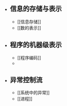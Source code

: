- ## 信息的存储与表示
	- [[信息存储]]
	- [[数的表示]]
- ## 程序的机器级表示
	- [[程序编码]]
	-
- ## 异常控制流
	- [[系统中的异常]]
	- [[进程]]